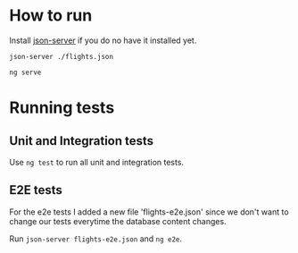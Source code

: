 # How to run

Install [json-server](https://github.com/typicode/json-server) if you do no have it installed yet.

```json-server ./flights.json```

```ng serve```

# Running tests
## Unit and Integration tests

Use `ng test` to run all unit and integration tests.

## E2E tests

For the e2e tests I added a new file 'flights-e2e.json' since we don't want to change our tests everytime the database content changes. 

Run `json-server flights-e2e.json` and `ng e2e`.